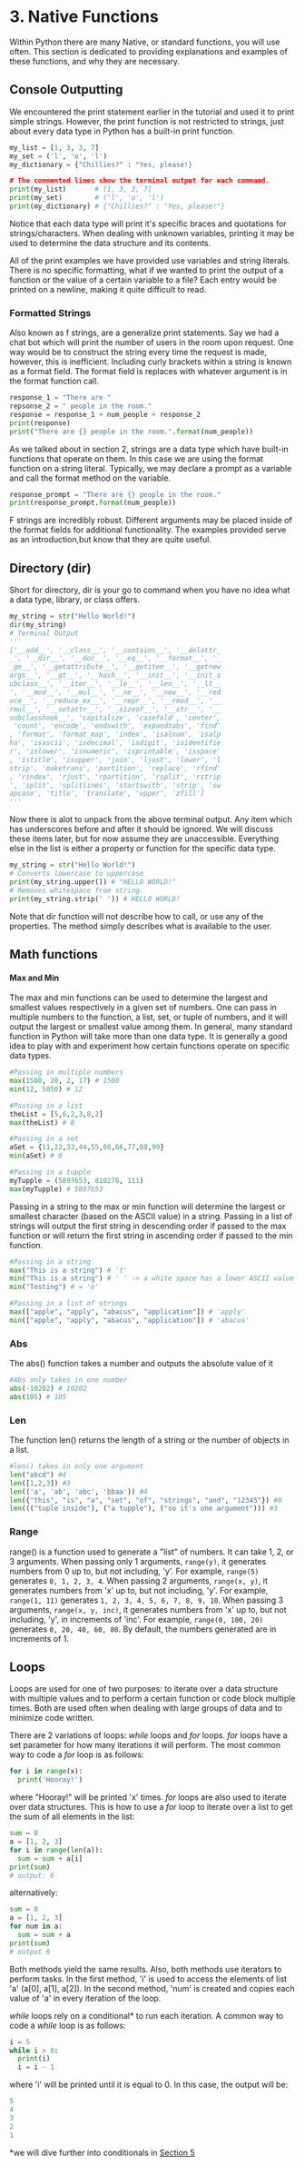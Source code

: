 # 3. Native Functions

Within Python there are many Native, or standard functions, you will use often. This section is dedicated to providing explanations and examples of these functions, and why they are necessary.

## Console Outputting
We encountered the print statement earlier in the tutorial and used it to print simple strings. However, the print function is not restricted to strings, just about every data type in Python has a built-in print function.

``` python
my_list = [1, 3, 3, 7]
my_set = ('l', 'o', 'l')
my_dictionary = {"Chillies?" : "Yes, please!}

# The commented lines show the terminal output for each command.
print(my_list)       # [1, 3, 3, 7]
print(my_set)        # ('l', 'o', 'l')
print(my_dictionary) # {"Chillies?" : "Yes, please!"}
```
Notice that each data type will print it's specific braces and quotations for strings/characters. When dealing with unknown variables, printing it may be used to determine the data structure and its contents.

All of the print examples we have provided use variables and string literals. There is no specific formatting, what if we wanted to print the output of a function or the value of a certain variable to a file? Each entry would be printed on a newline, making it quite difficult to read. 

### Formatted Strings
Also known as f strings, are a generalize print statements. Say we had a chat bot which will print the number of users in the room upon request. One way would be to construct the string every time the request is made, however, this is inefficient. Including curly brackets within a string is known as a format field. The format field is replaces with whatever argument is in the format function call.

``` python
response_1 = "There are "
repsonse_2 = " people in the room."
response = response_1 + num_people + response_2
print(response)
print("There are {} people in the room.".format(num_people))
```

As we talked about in section 2, strings are a data type which have built-in functions that operate on them. In this case we are using the format function on a string literal. Typically, we may declare a prompt as a variable and call the format method on the variable.
``` python
response_prompt = "There are {} people in the room."
print(response_prompt.format(num_people))
```
F strings are incredibly robust. Different arguments may be placed inside of the format fields for additional functionality. The examples provided serve as an introduction,but know that they are quite useful.

## Directory (dir)
Short for directory, dir is your go to command when you have no idea what a data type, library, or class offers.

``` python
my_string = str("Hello World!")
dir(my_string)
# Terminal Output
'''
['__add__', '__class__', '__contains__', '__delattr_
_', '__dir__', '__doc__', '__eq__', '__format__', '_
_ge__', '__getattribute__', '__getitem__', '__getnew
args__', '__gt__', '__hash__', '__init__', '__init_s
ubclass__', '__iter__', '__le__', '__len__', '__lt__
', '__mod__', '__mul__', '__ne__', '__new__', '__red
uce__', '__reduce_ex__', '__repr__', '__rmod__', '__
rmul__', '__setattr__', '__sizeof__', '__str__', '__
subclasshook__', 'capitalize', 'casefold', 'center',
 'count', 'encode', 'endswith', 'expandtabs', 'find'
, 'format', 'format_map', 'index', 'isalnum', 'isalp
ha', 'isascii', 'isdecimal', 'isdigit', 'isidentifie
r', 'islower', 'isnumeric', 'isprintable', 'isspace'
, 'istitle', 'isupper', 'join', 'ljust', 'lower', 'l
strip', 'maketrans', 'partition', 'replace', 'rfind'
, 'rindex', 'rjust', 'rpartition', 'rsplit', 'rstrip
', 'split', 'splitlines', 'startswith', 'strip', 'sw
apcase', 'title', 'translate', 'upper', 'zfill']
'''
```
Now there is alot to unpack from the above terminal output. Any item which has underscores before and after it should be ignored. We will discuss these items later, but for now assume they are unaccessible. Everything else in the list is either a property or function for the specific data type.

``` python
my_string = str("Hello World!")
# Converts lowercase to uppercase
print(my_string.upper()) # "HELLO WORLD!"
# Removes whitespace from string.
print(my_string.strip(' ')) # HELLO WORLD! 
```

Note that dir function will not describe how to call, or use any of the properties. The method simply describes what is available to the user.
## Math functions
#### Max and Min
The max and min functions can be used to determine the largest and smallest values respectively in a given set of numbers.
One can pass in multiple numbers to the function, a list, set, or tuple of numbers, and it will output the largest or smallest value among them. In general, many standard function in Python will take more than one data type. It is generally a good idea to play with and experiment how certain functions operate on specific data types.
```python
#Passing in multiple numbers
max(1500, 20, 2, 17) # 1500
min(12, 5050) # 12

#Passing in a list
theList = [5,6,2,3,8,2]
max(theList) # 8

#Passing in a set
aSet = {11,22,33,44,55,00,66,77,88,99}
min(aSet) # 0

#Passing in a tupple
myTupple = (5897653, 810276, 111)
max(myTupple) # 5897653
```
Passing in a string to the max or min function will determine the largest or smallest character (based on the ASCII value) in a string.
Passing in a list of strings will output the first string in descending order if passed to the max function or will return the first string in ascending order if passed to the min function.
```python
#Passing in a string
max("This is a string") # 't'
min("This is a string") # ' ' -> a white space has a lower ASCII value than 'a'
min("Testing") # = 'e'

#Passing in a list of strings
max(["apple", "apply", "abacus", "application"]) # 'apply'
min(["apple", "apply", "abacus", "application"]) # 'abacus'
```

### Abs
The abs() function takes a number and outputs the absolute value of it
```python
#Abs only takes in one number
abs(-10202) # 10202
abs(105) # 105
```
### Len
The function len() returns the length of a string or the number of objects in a list.
```python
#len() takes in only one argument
len("abcd") #4
len([1,2,3]) #3
len(('a', 'ab', 'abc', 'bbaa')) #4
len({"this", "is", "a", "set", "of", "strings", "and", "12345"}) #8
len((("tuple inside"), ("a tupple"), ("so it's one argument"))) #3
```
### Range
range() is a function used to generate a "list" of numbers. It can take 1, 2, or 3 arguments. When passing only 1 arguments, `range(y)`, it generates numbers from 0 up to, but not including, 'y'. For example, `range(5)` generates `0, 1, 2, 3, 4`. When passing 2 arguments, `range(x, y)`, it generates numbers from 'x' up to, but not including, 'y'. For example, `range(1, 11)` generates `1, 2, 3, 4, 5, 6, 7, 8, 9, 10`. When passing 3 arguments, `range(x, y, inc)`, it generates numbers from 'x' up to, but not including, 'y', in increments of 'inc'. For example, `range(0, 100, 20)` generates `0, 20, 40, 60, 80`. By default, the numbers generated are in increments of 1.

## Loops
Loops are used for one of two purposes: to iterate over a data structure with multiple values and to perform a certain function or code block multiple times. Both are used often when dealing with large groups of data and to minimize code written.

There are 2 variations of loops: _while_ loops and _for_ loops.
_for_ loops have a set parameter for how many iterations it will perform. The most common way to code a _for_ loop is as follows:
```python
for i in range(x):
  print('Hooray!')
```
where "Hooray!" will be printed 'x' times.
_for_ loops are also used to iterate over data structures. This is how to use a _for_ loop to iterate over a list to get the sum of all elements in the list:
```python
sum = 0
a = [1, 2, 3]
for i in range(len(a)):
  sum = sum + a[i]
print(sum)
# output: 6
```
alternatively:
```python
sum = 0
a = [1, 2, 3]
for num in a:
  sum = sum + a
print(sum)
# output 6
```
Both methods yield the same results. Also, both methods use iterators to perform tasks. In the first method, 'i' is used to access the elements of list 'a' (a[0], a[1], a[2]). In the second method, 'num' is created and copies each value of 'a' in every iteration of the loop. 

_while_ loops rely on a conditional* to run each iteration. A common way to code a _while_ loop is as follows:
```python
i = 5
while i > 0:
  print(i)
  i = i - 1
```
where 'i' will be printed until it is equal to 0. In this case, the output will be:

```python
5
4
3
2
1
```
*we will dive further into conditionals in [Section 5](../05_Control_Flow/Control_Flow.md)
